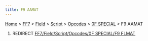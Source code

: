 ```yaml
---
title: F9 AAMAT
---
```


[Home](../../../../../Main%20Page.md) > [FF7](../../../../../FF7.md) > [Field](../../../../Field.md) > [Script](../../../Script.md) > [Opcodes](../../Opcodes.md) > [0F SPECIAL](../0F%20SPECIAL.md) > F9 AAMAT

1.  REDIRECT [FF7/Field/Script/Opcodes/0F SPECIAL/F9 FLMAT][]

  [FF7/Field/Script/Opcodes/0F SPECIAL/F9 FLMAT]: ../0F%20SPECIAL/F9%20FLMAT.md
    "wikilink"
